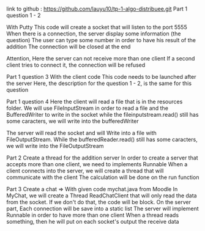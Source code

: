 link to github : https://github.com/lauyu10/tp-1-algo-distribuee.git
Part 1 question 1 - 2

With Putty
This code will create a socket that will listen to the port 5555
When there is a connection, the server display some information (the question) 
The user can type some number in order to have his result of the addition
The connection will be closed at the end

Attention, Here the server can not receive more than one client
If a second client tries to connect it, the connection will be refused

Part 1 question 3
With the client code
This code needs to be launched after the server
Here, the description for the question 1 - 2, is the same for this question
 
Part 1 question 4 
Here the client will read a file that is in the resources folder. 
We will use FileInputStream in order to read a file and the BufferedWriter to write in the socket
while the fileinputstream.read() still has some caracters, we will write into the bufferedWriter

The server will read the socket and will Write into a file with FileOutputStream.
While the bufferedReader.read() still has some caracters, we will write into the FileOutputStream

Part 2 
Create a thread for the addition server
In order to create a server that accepts more than one client, we need to implements Runnable
When a client connects into the server, we will create a thread that will communicate with the client
The calculation will be done on the run function

Part 3 
Create a chat => With given code mychat.java from Moodle
In MyChat, we will create a Thread ReadChatClient that will only read the data from the socket. 
If we don't do that, the code will be block. 
On the server part, Each connection will be save into a static list
The server will implement Runnable in order to have more than one client
When a thread reads something, then he will put on each socket's output the receive data
  



